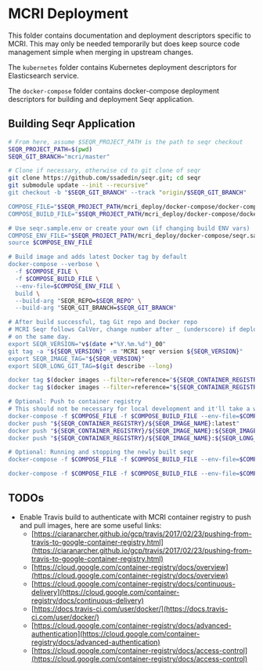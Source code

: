 # MCRI Deployment

This folder contains documentation and deployment descriptors specific to MCRI.
This may only be needed temporarily but does keep source code management simple
when merging in upstream changes.

The `kubernetes` folder contains Kubernetes deployment descriptors for Elasticsearch
service.

The `docker-compose` folder contains docker-compose deployment descriptors for building
and deployment Seqr application.

## Building Seqr Application

```bash
# From here, assume $SEQR_PROJECT_PATH is the path to seqr checkout
SEQR_PROJECT_PATH=$(pwd)
SEQR_GIT_BRANCH="mcri/master"

# Clone if necessary, otherwise cd to git clone of seqr
git clone https://github.com/ssadedin/seqr.git; cd seqr
git submodule update --init --recursive"
git checkout -b "$SEQR_GIT_BRANCH" --track "origin/$SEQR_GIT_BRANCH"

COMPOSE_FILE="$SEQR_PROJECT_PATH/mcri_deploy/docker-compose/docker-compose.yml"
COMPOSE_BUILD_FILE="$SEQR_PROJECT_PATH/mcri_deploy/docker-compose/docker-compose.build.yml"

# Use seqr.sample.env or create your own (if changing build ENV vars) 
COMPOSE_ENV_FILE="$SEQR_PROJECT_PATH/mcri_deploy/docker-compose/seqr.sample.env"
source $COMPOSE_ENV_FILE

# Build image and adds latest Docker tag by default
docker-compose --verbose \
  -f $COMPOSE_FILE \
  -f $COMPOSE_BUILD_FILE \
  --env-file=$COMPOSE_ENV_FILE \
  build \
  --build-arg "SEQR_REPO=$SEQR_REPO" \
  --build-arg "SEQR_GIT_BRANCH=$SEQR_GIT_BRANCH"

# After build successful, tag Git repo and Docker repo
# MCRI Seqr follows CalVer, change number after _ (underscore) if deploying multiple times
# on the same day.
export SEQR_VERSION="v$(date +"%Y.%m.%d")_00"
git tag -a "${SEQR_VERSION}" -m "MCRI seqr version ${SEQR_VERSION}"
export SEQR_IMAGE_TAG="${SEQR_VERSION}"
export SEQR_LONG_GIT_TAG=$(git describe --long)

docker tag $(docker images --filter=reference="${SEQR_CONTAINER_REGISTRY}/${SEQR_IMAGE_NAME}:latest" --quiet) "${SEQR_CONTAINER_REGISTRY}/${SEQR_IMAGE_NAME}:${SEQR_IMAGE_TAG}"
docker tag $(docker images --filter=reference="${SEQR_CONTAINER_REGISTRY}/${SEQR_IMAGE_NAME}:latest" --quiet) "${SEQR_CONTAINER_REGISTRY}/${SEQR_IMAGE_NAME}:${SEQR_LONG_GIT_TAG}"

# Optional: Push to container registry
# This should not be necessary for local development and it'll take a while to upload.
docker-compose -f $COMPOSE_FILE -f $COMPOSE_BUILD_FILE --env-file=$COMPOSE_ENV_FILE push
docker push "${SEQR_CONTAINER_REGISTRY}/${SEQR_IMAGE_NAME}:latest"
docker push "${SEQR_CONTAINER_REGISTRY}/${SEQR_IMAGE_NAME}:${SEQR_IMAGE_TAG}"
docker push "${SEQR_CONTAINER_REGISTRY}/${SEQR_IMAGE_NAME}:${SEQR_LONG_GIT_TAG}"

# Optional: Running and stopping the newly built seqr
docker-compose -f $COMPOSE_FILE -f $COMPOSE_BUILD_FILE --env-file=$COMPOSE_ENV_FILE up -d postgres

docker-compose -f $COMPOSE_FILE -f $COMPOSE_BUILD_FILE --env-file=$COMPOSE_ENV_FILE stop
```

## TODOs

* Enable Travis build to authenticate with MCRI container registry to push and pull images, here are some useful links:
  * [https://ciaranarcher.github.io/gcp/travis/2017/02/23/pushing-from-travis-to-google-container-registry.html](https://ciaranarcher.github.io/gcp/travis/2017/02/23/pushing-from-travis-to-google-container-registry.html)
  * [https://cloud.google.com/container-registry/docs/overview](https://cloud.google.com/container-registry/docs/overview)
  * [https://cloud.google.com/container-registry/docs/continuous-delivery](https://cloud.google.com/container-registry/docs/continuous-delivery)
  * [https://docs.travis-ci.com/user/docker/](https://docs.travis-ci.com/user/docker/)
  * [https://cloud.google.com/container-registry/docs/advanced-authentication](https://cloud.google.com/container-registry/docs/advanced-authentication)
  * [https://cloud.google.com/container-registry/docs/access-control](https://cloud.google.com/container-registry/docs/access-control)
